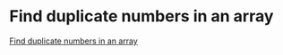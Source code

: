 # Find duplicate numbers in an array
[Find duplicate numbers in an array](https://aiwithcloud.com/2022/09/15/find_duplicate_numbers_in_an_array/)